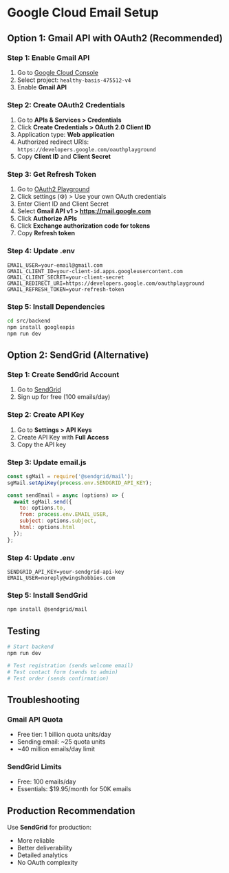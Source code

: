 # Google Cloud Email Setup

## Option 1: Gmail API with OAuth2 (Recommended)

### Step 1: Enable Gmail API
1. Go to [Google Cloud Console](https://console.cloud.google.com)
2. Select project: `healthy-basis-475512-v4`
3. Enable **Gmail API**

### Step 2: Create OAuth2 Credentials
1. Go to **APIs & Services > Credentials**
2. Click **Create Credentials > OAuth 2.0 Client ID**
3. Application type: **Web application**
4. Authorized redirect URIs: `https://developers.google.com/oauthplayground`
5. Copy **Client ID** and **Client Secret**

### Step 3: Get Refresh Token
1. Go to [OAuth2 Playground](https://developers.google.com/oauthplayground)
2. Click settings (⚙️) > Use your own OAuth credentials
3. Enter Client ID and Client Secret
4. Select **Gmail API v1 > https://mail.google.com**
5. Click **Authorize APIs**
6. Click **Exchange authorization code for tokens**
7. Copy **Refresh token**

### Step 4: Update .env
```env
EMAIL_USER=your-email@gmail.com
GMAIL_CLIENT_ID=your-client-id.apps.googleusercontent.com
GMAIL_CLIENT_SECRET=your-client-secret
GMAIL_REDIRECT_URI=https://developers.google.com/oauthplayground
GMAIL_REFRESH_TOKEN=your-refresh-token
```

### Step 5: Install Dependencies
```bash
cd src/backend
npm install googleapis
npm run dev
```

## Option 2: SendGrid (Alternative)

### Step 1: Create SendGrid Account
1. Go to [SendGrid](https://sendgrid.com)
2. Sign up for free (100 emails/day)

### Step 2: Create API Key
1. Go to **Settings > API Keys**
2. Create API Key with **Full Access**
3. Copy the API key

### Step 3: Update email.js
```javascript
const sgMail = require('@sendgrid/mail');
sgMail.setApiKey(process.env.SENDGRID_API_KEY);

const sendEmail = async (options) => {
  await sgMail.send({
    to: options.to,
    from: process.env.EMAIL_USER,
    subject: options.subject,
    html: options.html
  });
};
```

### Step 4: Update .env
```env
SENDGRID_API_KEY=your-sendgrid-api-key
EMAIL_USER=noreply@wingshobbies.com
```

### Step 5: Install SendGrid
```bash
npm install @sendgrid/mail
```

## Testing

```bash
# Start backend
npm run dev

# Test registration (sends welcome email)
# Test contact form (sends to admin)
# Test order (sends confirmation)
```

## Troubleshooting

### Gmail API Quota
- Free tier: 1 billion quota units/day
- Sending email: ~25 quota units
- ~40 million emails/day limit

### SendGrid Limits
- Free: 100 emails/day
- Essentials: $19.95/month for 50K emails

## Production Recommendation

Use **SendGrid** for production:
- More reliable
- Better deliverability
- Detailed analytics
- No OAuth complexity
